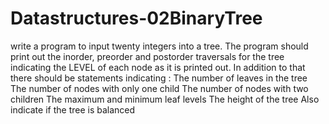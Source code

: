 # Datastructures-02BinaryTree
write a program to input twenty integers into a tree.  The program should print out the inorder, preorder and postorder traversals for the tree indicating the LEVEL of each node as it is printed out.  In addition to that there should be statements indicating : The number of leaves in the tree The number of nodes with only one child The number of nodes with two children The maximum and minimum leaf levels The height of the tree Also indicate if the tree is balanced
